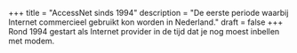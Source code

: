+++
title = "AccessNet sinds 1994"
description = "De eerste periode waarbij Internet commercieel gebruikt kon worden in Nederland."
draft = false
+++
Rond 1994 gestart als Internet provider in de tijd dat je nog moest inbellen met modem.

